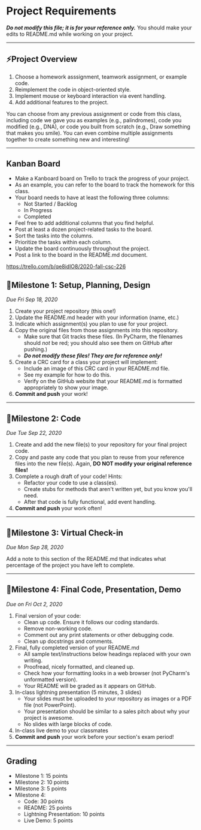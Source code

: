 # Project Requirements
**_Do not modify this file; it is for your reference only._** 
You should make your edits to README.md while working on your project.

---

## ⚡️Project Overview

1. Choose a homework asssignment, teamwork assignment, or example code.
2. Reimplement the code in object-oriented style.
3. Implement mouse or keyboard interaction via event handling.
4. Add additional features to the project.

You can choose from any previous assignment or code from this class, 
including code we gave you as examples (e.g., palindromes), 
code you modified (e.g., DNA), or code you built from scratch 
(e.g., Draw something that makes you smile). You can even combine multiple
assignments together to create something new and interesting!

---

## Kanban Board
- Make a Kanboard board on Trello to track the progress of your project.
- As an example, you can refer to the board to track the homework for this class.
- Your board needs to have at least the following three columns:
    - Not Started / Backlog
    - In Progress
    - Completed
- Feel free to add additional columns that you find helpful.
- Post at least a dozen project-related tasks to the board.
- Sort the tasks into the columns.
- Prioritize the tasks within each column.
- Update the board continuously throughout the project.
- Post a link to the board in the README.md document.

https://trello.com/b/qe8idlO8/2020-fall-csc-226

## 📌Milestone 1: Setup, Planning, Design
*Due Fri Sep 18, 2020*

1. Create your project repository (this one!) 
2. Update the README.md header with your information (name, etc.)
3. Indicate which assignment(s) you plan to use for your project.
4. Copy the original files from those assignments into this repository.
    - Make sure that Git tracks these files. (In PyCharm, the filenames should *not* be red; you should also see them on GitHub after pushing.)
    - _**Do not modify these files! They are for reference only!**_
5. Create a CRC card for a class your project will implement:
    - Include an image of this CRC card in your README.md file.
    - See my example for how to do this.
    - Verify on the GitHub website that your README.md is formatted appropriately to show your image.
6. **Commit and push** your work!

---

## 📌Milestone 2: Code
*Due Tue Sep 22, 2020*

1. Create and add the new file(s) to your repository for your final project code.
2. Copy and paste any code that you plan to reuse from your reference files into the new file(s). Again, **DO NOT modify your original reference files!**
3. Complete a rough draft of your code! Hints:
    - Refactor your code to use a class(es).
    - Create stubs for methods that aren't written yet, but you know you'll need.
    - After that code is fully functional, add event handling.
4. **Commit and push** your work often!

---

## 📌Milestone 3: Virtual Check-in
*Due Mon Sep 28, 2020*

Add a note to this section of the README.md that indicates what percentage of the project you have left to complete. 

---

## 📌Milestone 4: Final Code, Presentation, Demo
*Due on Fri Oct 2, 2020*

1. Final version of your code:
    - Clean up code. Ensure it follows our coding standards.
    - Remove non-working code.
    - Comment out any print statements or other debugging code.
    - Clean up docstrings and comments.  
2. Final, fully completed version of your README.md
    - All sample text/instructions below headings replaced with your own writing.
    - Proofread, nicely formatted, and cleaned up.
    - Check how your formatting looks in a web browser (not PyCharm's unformatted version).
    - Your README will be graded as it appears on GitHub.
3. In-class lightning presentation (5 minutes, 3 slides)
    - Your slides must be uploaded to your repository as images or a PDF file (not PowerPoint).
    - Your presentation should be similar to a sales pitch about why your project is awesome.
    - No slides with large blocks of code.
4. In-class live demo to your classmates
5. **Commit and push** your work before your section's exam period!

---
## Grading
- Milestone 1: 15 points
- Milestone 2: 10 points
- Milestone 3: 5 points
- Milestone 4:
  - Code: 30 points
  - README: 25 points
  - Lightning Presentation: 10 points
  - Live Demo: 5 points 
